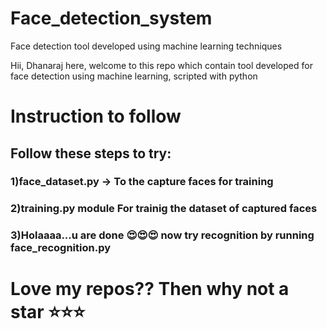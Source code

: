 # Face_detection_system
Face detection tool developed using machine learning techniques

Hii, Dhanaraj here,
welcome to this repo which contain tool developed for face detection using machine learning, scripted with python 


# Instruction to follow
## Follow these steps to try:

### 1)face_dataset.py -> To the capture faces for training
### 2)training.py module For trainig the dataset of captured faces
###  3)Holaaaa...u are done 😍😍😍  now try recognition by running face_recognition.py 



# Love my repos?? Then why not a star ⭐⭐⭐
